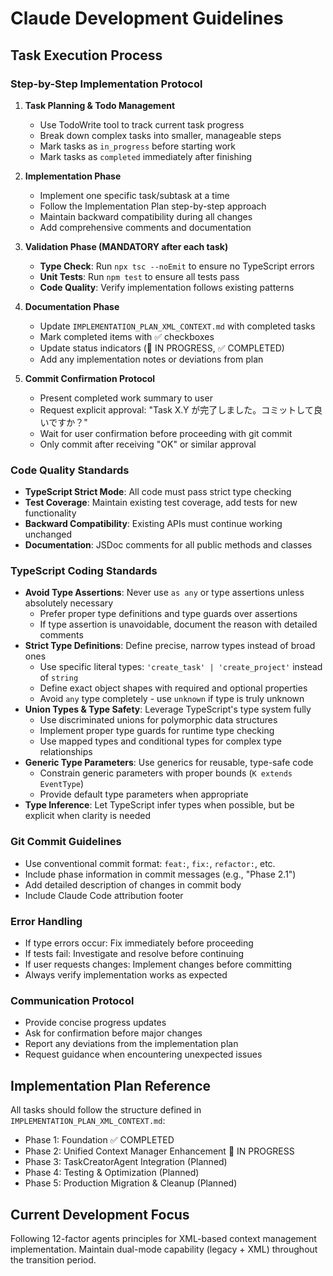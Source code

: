 # Claude Development Guidelines

## Task Execution Process

### Step-by-Step Implementation Protocol

1. **Task Planning & Todo Management**
   - Use TodoWrite tool to track current task progress
   - Break down complex tasks into smaller, manageable steps
   - Mark tasks as `in_progress` before starting work
   - Mark tasks as `completed` immediately after finishing

2. **Implementation Phase**
   - Implement one specific task/subtask at a time
   - Follow the Implementation Plan step-by-step approach
   - Maintain backward compatibility during all changes
   - Add comprehensive comments and documentation

3. **Validation Phase (MANDATORY after each task)**
   - **Type Check**: Run `npx tsc --noEmit` to ensure no TypeScript errors
   - **Unit Tests**: Run `npm test` to ensure all tests pass
   - **Code Quality**: Verify implementation follows existing patterns

4. **Documentation Phase**
   - Update `IMPLEMENTATION_PLAN_XML_CONTEXT.md` with completed tasks
   - Mark completed items with ✅ checkboxes
   - Update status indicators (🔄 IN PROGRESS, ✅ COMPLETED)
   - Add any implementation notes or deviations from plan

5. **Commit Confirmation Protocol**
   - Present completed work summary to user
   - Request explicit approval: "Task X.Y が完了しました。コミットして良いですか？"
   - Wait for user confirmation before proceeding with git commit
   - Only commit after receiving "OK" or similar approval

### Code Quality Standards

- **TypeScript Strict Mode**: All code must pass strict type checking
- **Test Coverage**: Maintain existing test coverage, add tests for new functionality
- **Backward Compatibility**: Existing APIs must continue working unchanged
- **Documentation**: JSDoc comments for all public methods and classes

### TypeScript Coding Standards

- **Avoid Type Assertions**: Never use `as any` or type assertions unless absolutely necessary
  - Prefer proper type definitions and type guards over assertions
  - If type assertion is unavoidable, document the reason with detailed comments
- **Strict Type Definitions**: Define precise, narrow types instead of broad ones
  - Use specific literal types: `'create_task' | 'create_project'` instead of `string`
  - Define exact object shapes with required and optional properties
  - Avoid `any` type completely - use `unknown` if type is truly unknown
- **Union Types & Type Safety**: Leverage TypeScript's type system fully
  - Use discriminated unions for polymorphic data structures
  - Implement proper type guards for runtime type checking
  - Use mapped types and conditional types for complex type relationships
- **Generic Type Parameters**: Use generics for reusable, type-safe code
  - Constrain generic parameters with proper bounds (`K extends EventType`)
  - Provide default type parameters when appropriate
- **Type Inference**: Let TypeScript infer types when possible, but be explicit when clarity is needed

### Git Commit Guidelines

- Use conventional commit format: `feat:`, `fix:`, `refactor:`, etc.
- Include phase information in commit messages (e.g., "Phase 2.1")
- Add detailed description of changes in commit body
- Include Claude Code attribution footer

### Error Handling

- If type errors occur: Fix immediately before proceeding
- If tests fail: Investigate and resolve before continuing
- If user requests changes: Implement changes before committing
- Always verify implementation works as expected

### Communication Protocol

- Provide concise progress updates
- Ask for confirmation before major changes
- Report any deviations from the implementation plan
- Request guidance when encountering unexpected issues

## Implementation Plan Reference

All tasks should follow the structure defined in `IMPLEMENTATION_PLAN_XML_CONTEXT.md`:
- Phase 1: Foundation ✅ COMPLETED
- Phase 2: Unified Context Manager Enhancement 🔄 IN PROGRESS  
- Phase 3: TaskCreatorAgent Integration (Planned)
- Phase 4: Testing & Optimization (Planned)
- Phase 5: Production Migration & Cleanup (Planned)

## Current Development Focus

Following 12-factor agents principles for XML-based context management implementation. Maintain dual-mode capability (legacy + XML) throughout the transition period.